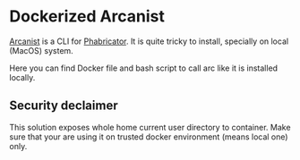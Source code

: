 Dockerized Arcanist
===================

[Arcanist](https://github.com/phacility/arcanist) is a CLI for [Phabricator](https://www.phacility.com/phabricator/).
It is quite tricky to install, specially on local (MacOS) system.

Here you can find Docker file and bash script to call arc like it is installed locally.

Security declaimer
------------------
This solution exposes whole home current user directory to container.
Make sure that your are using it on trusted docker environment (means local one) only.
